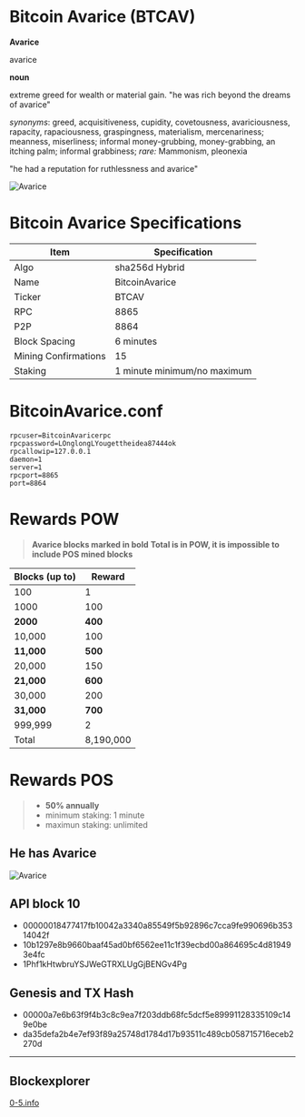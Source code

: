 # Bitcoin Avarice (BTCAV)

**Avarice**

avarice 

**noun**

extreme greed for wealth or material gain. "he was rich beyond the dreams of avarice"

*synonyms*: greed, acquisitiveness, cupidity, covetousness, avariciousness, rapacity, rapaciousness, graspingness, materialism, mercenariness; meanness, miserliness; informal money-grubbing, money-grabbing, an itching palm; informal grabbiness; *rare:* Mammonism, pleonexia

"he had a reputation for ruthlessness and avarice"


![Avarice](https://cdn.pbrd.co/images/H2MviAo.png)


# Bitcoin Avarice Specifications


Item        |  Specification     |     
 --------  |  --------   
Algo         |  sha256d Hybrid   | 
Name      |  BitcoinAvarice    | 
Ticker       |  BTCAV    |
RPC       |  8865  | 
P2P       |  8864    |
Block Spacing       |  6 minutes    |
Mining Confirmations       |  15    |
Staking       |  1 minute minimum/no maximum    |



# BitcoinAvarice.conf

    rpcuser=BitcoinAvaricerpc
    rpcpassword=LOnglongLYougettheidea87444ok
    rpcallowip=127.0.0.1
    daemon=1
    server=1 
    rpcport=8865 
    port=8864


# Rewards POW


> **Avarice blocks marked in bold**
> **Total is in POW, it is impossible to include POS mined blocks**

Blocks (up to)        |  Reward     |     
 --------  |  --------   
100         |  1  | 
1000      |  100    | 
**2000**       |  **400**    |
10,000       |  100  | 
**11,000**       |  **500**    | 
20,000       |  150     |
**21,000**       |  **600**    | 
30,000       |  200    | 
**31,000**       |  **700**    | 
999,999       |  2       |
Total       |   8,190,000      |




# Rewards POS


> - **50% annually**
> - minimum staking: 1 minute
> - maximun staking: unlimited



## He has Avarice

![Avarice](https://cdn.pbrd.co/images/H2mT1iU.png)



## API block 10

- 00000018477417fb10042a3340a85549f5b92896c7cca9fe990696b35314042f
- 10b1297e8b9660baaf45ad0bf6562ee11c1f39ecbd00a864695c4d819493e4fc
- 1Phf1kHtwbruYSJWeGTRXLUgGjBENGv4Pg


## Genesis and TX Hash

- 00000a7e6b63f9f4b3c8c9ea7f203ddb68fc5dcf5e89991128335109c149e0be
- da35defa2b4e7ef93f89a25748d1784d17b93511c489cb058715716eceb2270d

-----

## Blockexplorer

[0-5.info](http://0-5.info:3001)



